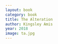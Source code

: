 ```yaml
---
layout: book
category: book
title: The Alteration
author: Kingsley Amis
year: 2018
image: ta.jpg
---
```

